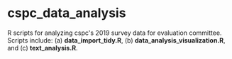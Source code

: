 # cspc_data_analysis
R scripts for analyzing cspc's 2019 survey data for evaluation committee.    
Scripts include: (a) **data_import_tidy.R**, (b) **data_analysis_visualization.R**, and (c) **text_analysis.R**.   
